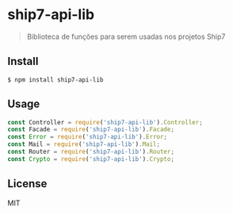 # ship7-api-lib 
> Biblioteca de funções para serem usadas nos projetos Ship7


## Install

```
$ npm install ship7-api-lib
```


## Usage

```js
const Controller = require('ship7-api-lib').Controller;
const Facade = require('ship7-api-lib').Facade;
const Error = require('ship7-api-lib').Error;
const Mail = require('ship7-api-lib').Mail;
const Router = require('ship7-api-lib').Router;
const Crypto = require('ship7-api-lib').Crypto;

```

## License

MIT
